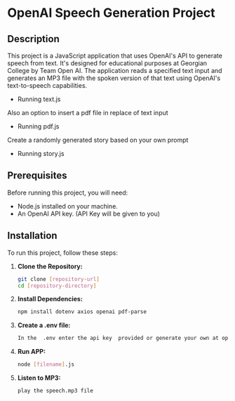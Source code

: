 # OpenAI Speech Generation Project

## Description
This project is a JavaScript application that uses OpenAI's API to generate speech from text. It's designed for educational purposes at Georgian College by Team Open AI. The application reads a specified text input and generates an MP3 file with the spoken version of that text using OpenAI's text-to-speech capabilities. 
- Running text.js


Also an option to insert a pdf file in replace of text input
- Running pdf.js

Create a randomly generated story based on your own prompt
- Running story.js

## Prerequisites
Before running this project, you will need:
- Node.js installed on your machine.
- An OpenAI API key. (API Key will be given to you)

## Installation
To run this project, follow these steps:

1. **Clone the Repository:**
   ```sh
   git clone [repository-url]
   cd [repository-directory] 

2. **Install Dependencies:**
    ```sh
    npm install dotenv axios openai pdf-parse

3. **Create a .env file:**
    ```sh
   In the  .env enter the api key  provided or generate your own at openai website https://openai.com/

4. **Run APP:**
    ```sh
    node [filename].js

5. **Listen to MP3:**
    ```sh
    play the speech.mp3 file 